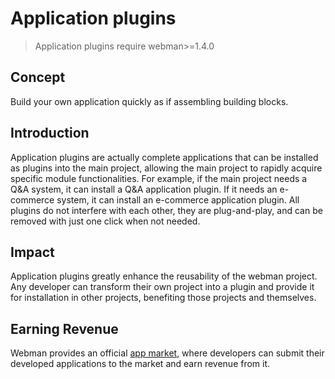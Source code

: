# Application plugins

> Application plugins require webman>=1.4.0

## Concept
Build your own application quickly as if assembling building blocks.

## Introduction
Application plugins are actually complete applications that can be installed as plugins into the main project, allowing the main project to rapidly acquire specific module functionalities. For example, if the main project needs a Q&A system, it can install a Q&A application plugin. If it needs an e-commerce system, it can install an e-commerce application plugin. All plugins do not interfere with each other, they are plug-and-play, and can be removed with just one click when not needed.

## Impact
Application plugins greatly enhance the reusability of the webman project. Any developer can transform their own project into a plugin and provide it for installation in other projects, benefiting those projects and themselves.

## Earning Revenue
Webman provides an official [app market](https://www.workerman.net/apps), where developers can submit their developed applications to the market and earn revenue from it.
